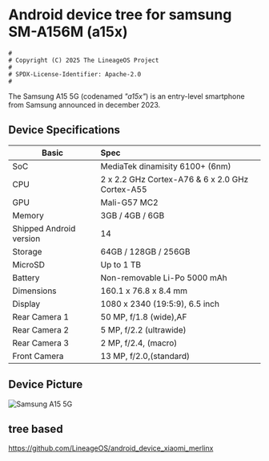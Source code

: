 # Android device tree for samsung SM-A156M (a15x)

```
#
# Copyright (C) 2025 The LineageOS Project
#
# SPDX-License-Identifier: Apache-2.0
#
```
The Samsung A15 5G (codenamed _"a15x"_) is an entry-level smartphone from Samsung announced in december 2023.
 
 ## Device Specifications
 
 | Basic                   | Spec                                                        |
 | ----------------------- | :---------------------------------------------------------- |
 | SoC                     | MediaTek dinamisity 6100+ (6nm)                             |
 | CPU                     | 2 x 2.2 GHz Cortex-A76 & 6 x 2.0 GHz Cortex-A55             |
 | GPU                     | Mali-G57 MC2                                                |
 | Memory                  | 3GB / 4GB / 6GB                                             |
 | Shipped Android version | 14                                                          |
 | Storage                 | 64GB / 128GB / 256GB                                        |
 | MicroSD                 | Up to 1 TB                                                  |
 | Battery                 | Non-removable Li-Po 5000 mAh                                |
 | Dimensions              | 160.1 x 76.8 x 8.4 mm                                     |
 | Display                 | 1080 x 2340 (19:5:9), 6.5 inch                              |
 | Rear Camera 1           | 50 MP, f/1.8 (wide),AF                                      |
 | Rear Camera 2           | 5 MP, f/2.2 (ultrawide)                                     |
 | Rear Camera 3           | 2 MP, f/2.4, (macro)                                        |
 | Front Camera            | 13 MP, f/2.0,(standard)                                     |
 
 
 ## Device Picture
 
 ![Samsung A15 5G](https://images.samsung.com/is/image/samsung/p6pim/br/sm-a155mzkdzto/gallery/br-galaxy-a15-sm-a155-sm-a155mzkdzto-539590663?$684_547_PNG$)
 
 ## tree based
 
 https://github.com/LineageOS/android_device_xiaomi_merlinx
